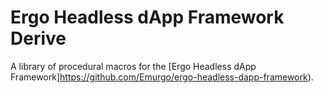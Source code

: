 # Ergo Headless dApp Framework Derive

A library of procedural macros for the [Ergo Headless dApp Framework]https://github.com/Emurgo/ergo-headless-dapp-framework).